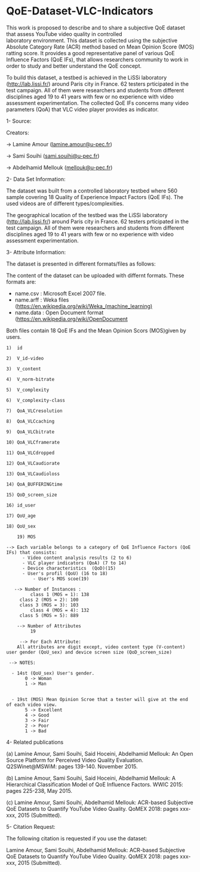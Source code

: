 # QoE-Dataset-VLC-Indicators

This work is proposed to describe and to share a subjective  QoE  dataset  that  assess  YouTube  video  quality in  controlled  
laboratory environment.  This  dataset  is collected  using  the  subjective  Absolute  Category  Rate  (ACR) method based
on Mean Opinion Score (MOS) ratting score. It provides a good representative panel of various QoE Influence Factors (QoE IFs), 
that allows researchers community to  work in  order to  study  and  better understand  the QoE concept.

To build this dataset, a testbed is achieved in the LiSSi laboratory (http://lab.lissi.fr/) around Paris city in France. 62 
testers prticipated in the test campaign. All of them were researchers and students from different disciplines aged 19 to 41 
years  with  few  or  no  experience  with video assessment experimentation. The collected QoE IFs concerns many video 
parameters (QoA) that VLC video player provides as indicator.


1- Source:

Creators: 

-> Lamine Amour (lamine.amour@u-pec.fr) 

-> Sami Souihi (sami.souihi@u-pec.fr)

-> Abdelhamid Mellouk (mellouk@u-pec.fr)

2- Data Set Information:

The dataset was built from a controlled laboratory testbed where 560 sample covering 18 Quality of Experience Impact Factors (QoE IFs). The used videos are of different types/complexities. 

The geographical location of the testbed was the LiSSi laboratory (http://lab.lissi.fr/) around Paris city in France. 62 testers prticipated in the test campaign. All of them were researchers and students from different disciplines aged 19 to 41 years  with  few  or  no  experience  with video assessment experimentation.  

3- Attribute Information:

The dataset is presented in different formats/files as follows: 

The content of the dataset can be uploaded with differnt formats. These formats are: 

- name.csv : Microsoft Excel 2007 file.
- name.arff : Weka files (https://en.wikipedia.org/wiki/Weka_(machine_learning)
- name.data : Open Document format (https://en.wikipedia.org/wiki/OpenDocument


Both files contain 18 QoE IFs and the Mean Opinion Scors (MOS)given by users. 

 	1)  id
	
	2)  V_id-video
	
	3)  V_content
	
	4)  V_norm-bitrate
	
	5)  V_complexity
	
	6)  V_complexity-class
	
	7)  QoA_VLCresolution
	
	8)  QoA_VLCcaching
	
 	9)  QoA_VLCbitrate
	
	10) QoA_VLCframerate  
	
 	11) QoA_VLCdropped
	
	12) QoA_VLCaudiorate
	
 	13) QoA_VLCaudioloss
	
 	14) QoA_BUFFERINGtime
	
	15) QoD_screen_size
	
	16) id_user
	
	17) QoU_age
	
 	18) QoU_sex
	
        19) MOS
	
	--> Each variable belongs to a category of QoE Influence Factors (QoE IFs) that consists:
	      - Video content analysis results (2 to 6)
	      - VLC player indicators (QoA) (7 to 14)
	      - Device characteristics  (QoD)(15)
	      - User's profil (QoU) (16 to 18)	
              - User's MOS scoe(19)		  
             
       --> Number of Instances : 
         	 class 1 (MOS = 1): 138  
		 class 2 (MOS = 2): 100
		 class 3 (MOS = 3): 103
	    	 class 4 (MOS = 4): 132
		 class 5 (MOS = 5): 889

        --> Number of Attributes 
 	         19

         --> For Each Attribute:
	    All attributes are digit except, video content type (V-content) user gender (QoU_sex) and device screen size (QoD_screen_size)

	 --> NOTES: 
     
	  - 14st (QoU_sex) User's gender.
		   0 -> Woman
		   1 -> Man
		  	  
	  
	  - 19st (MOS) Mean Opinion Scroe that a tester will give at the end of each video view.
		   5 -> Excellent
		   4 -> Good
		   3 -> Fair
		   2 -> Poor
		   1 -> Bad
	

4- Related publications

 (a) Lamine Amour, Sami Souihi, Said Hoceini, Abdelhamid Mellouk: An Open Source Platform for Perceived Video Quality Evaluation. Q2SWinet@MSWiM: pages 139-140. November 2015. 
		
 (b) Lamine Amour, Sami Souihi, Said Hoceini, Abdelhamid Mellouk: A Hierarchical Classification Model of QoE Influence Factors. WWIC 2015: pages 225-238, May 2015.

 (c) Lamine Amour, Sami Souihi, Abdelhamid Mellouk: ACR-based Subjective QoE Datasets to Quantify YouTube Video Quality. QoMEX 2018: pages xxx-xxx, 2015 (Submitted).



5- Citation Request:

The following citation is requested if you use the dataset: 

Lamine Amour, Sami Souihi, Abdelhamid Mellouk: ACR-based Subjective QoE Datasets to Quantify YouTube Video Quality. QoMEX 2018: pages xxx-xxx, 2015 (Submitted).


